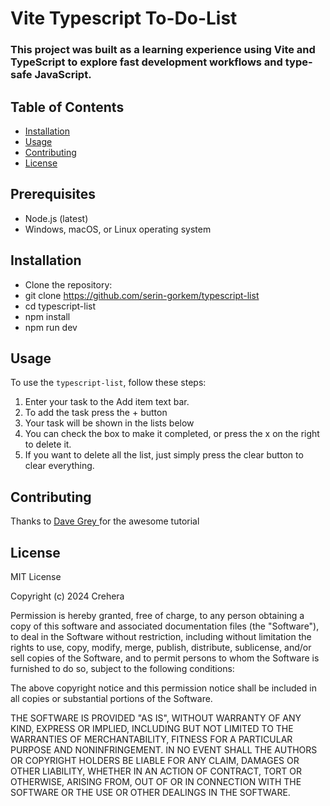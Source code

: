 # Vite Typescript To-Do-List
### This project was built as a learning experience using Vite and TypeScript to explore fast development workflows and type-safe JavaScript.
## Table of Contents
- [Installation](#installation)
- [Usage](#usage)
- [Contributing](#contributing)
- [License](#license)

## Prerequisites
- Node.js (latest)
- Windows, macOS, or Linux operating system

## Installation
- Clone the repository:
- git clone https://github.com/serin-gorkem/typescript-list
- cd typescript-list
- npm install
- npm run dev

## Usage

To use the `typescript-list`, follow these steps:

1. Enter your task to the Add item text bar.
2. To add the task press the + button
3. Your task will be shown in the lists below
4. You can check the box to make it completed, or press the x on the right to delete it.
5. If you want to delete all the list, just simply press the clear button to clear everything.

## Contributing
Thanks to <a href= "https://github.com/gitdagray"> Dave Grey </a> for the awesome tutorial

## License
MIT License

Copyright (c) 2024 Crehera

Permission is hereby granted, free of charge, to any person obtaining a copy
of this software and associated documentation files (the "Software"), to deal
in the Software without restriction, including without limitation the rights
to use, copy, modify, merge, publish, distribute, sublicense, and/or sell
copies of the Software, and to permit persons to whom the Software is
furnished to do so, subject to the following conditions:

The above copyright notice and this permission notice shall be included in all
copies or substantial portions of the Software.

THE SOFTWARE IS PROVIDED "AS IS", WITHOUT WARRANTY OF ANY KIND, EXPRESS OR
IMPLIED, INCLUDING BUT NOT LIMITED TO THE WARRANTIES OF MERCHANTABILITY,
FITNESS FOR A PARTICULAR PURPOSE AND NONINFRINGEMENT. IN NO EVENT SHALL THE
AUTHORS OR COPYRIGHT HOLDERS BE LIABLE FOR ANY CLAIM, DAMAGES OR OTHER
LIABILITY, WHETHER IN AN ACTION OF CONTRACT, TORT OR OTHERWISE, ARISING FROM,
OUT OF OR IN CONNECTION WITH THE SOFTWARE OR THE USE OR OTHER DEALINGS IN THE
SOFTWARE.

